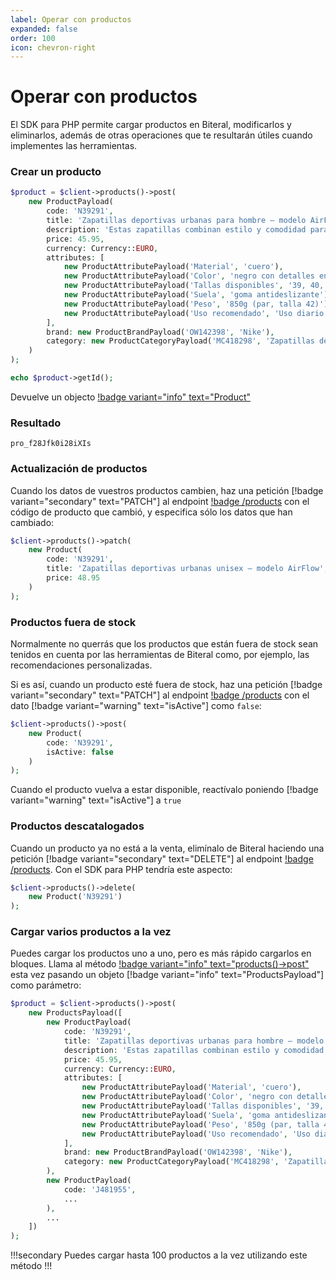 ```yaml
---
label: Operar con productos
expanded: false
order: 100
icon: chevron-right
---
```

# Operar con productos

El SDK para PHP permite cargar productos en Biteral, modificarlos y eliminarlos, además de otras operaciones que te resultarán útiles cuando implementes las herramientas.

### Crear un producto

```php
$product = $client->products()->post(
    new ProductPayload(
        code: 'N39291',
        title: 'Zapatillas deportivas urbanas para hombre – modelo AirFlow',
        description: 'Estas zapatillas combinan estilo y comodidad para el uso diario. Diseñadas con materiales transpirables, suela de goma antideslizante y plantilla ergonómica, son ideales tanto para caminar por la ciudad como para entrenar en interiores. El modelo AirFlow ofrece un ajuste perfecto y un diseño moderno que se adapta a cualquier look casual. Disponibles en varias tallas y colores.',
        price: 45.95,
        currency: Currency::EURO,
        attributes: [
            new ProductAttributePayload('Material', 'cuero'),
            new ProductAttributePayload('Color', 'negro con detalles en gris'),
            new ProductAttributePayload('Tallas disponibles', '39, 40, 41, 42, 43, 44'),
            new ProductAttributePayload('Suela', 'goma antideslizante'),
            new ProductAttributePayload('Peso', '850g (par, talla 42)'),
            new ProductAttributePayload('Uso recomendado', 'Uso diario y entrenamiento ligero')
        ],
        brand: new ProductBrandPayload('OW142398', 'Nike'),
        category: new ProductCategoryPayload('MC418298', 'Zapatillas deportivas')
    )
);

echo $product->getId();
```

Devuelve un objecto [!badge variant="info" text="Product"](/php-sdk/entities/product)

### Resultado

```
pro_f28Jfk0i28iXIs
```

### Actualización de productos

Cuando los datos de vuestros productos cambien, haz una petición [!badge variant="secondary" text="PATCH"] al endpoint [!badge /products](/api/endpoints/products/post-patch-put) con el código de producto que cambió, y especifica sólo los datos que han cambiado:

```php
$client->products()->patch(
    new Product(
        code: 'N39291',
        title: 'Zapatillas deportivas urbanas unisex – modelo AirFlow',
        price: 48.95
    )
);
```

### Productos fuera de stock

Normalmente no querrás que los productos que están fuera de stock sean tenidos en cuenta por las herramientas de Biteral como, por ejemplo, las recomendaciones personalizadas.

Si es así, cuando un producto esté fuera de stock, haz una petición [!badge variant="secondary" text="PATCH"] al endpoint [!badge /products](/api/endpoints/products/post-patch-put) con el dato [!badge variant="warning" text="isActive"] como `false`:

```php
$client->products()->post(
    new Product(
        code: 'N39291',
        isActive: false
    )
);
```

Cuando el producto vuelva a estar disponible, reactívalo poniendo [!badge variant="warning" text="isActive"] a `true`

### Productos descatalogados

Cuando un producto ya no está a la venta, elimínalo de Biteral haciendo una petición [!badge variant="secondary" text="DELETE"] al endpoint [!badge /products](/api/endpoints/products/delete). Con el SDK para PHP tendría este aspecto:

```php
$client->products()->delete(
    new Product('N39291')
);
```

### Cargar varios productos a la vez

Puedes cargar los productos uno a uno, pero es más rápido cargarlos en bloques. Llama al método [!badge variant="info" text="products()->post"](/php-sdk/products) esta vez pasando un objeto [!badge variant="info" text="ProductsPayload"] como parámetro:

```php
$product = $client->products()->post(
    new ProductsPayload([
        new ProductPayload(
            code: 'N39291',
            title: 'Zapatillas deportivas urbanas para hombre – modelo AirFlow',
            description: 'Estas zapatillas combinan estilo y comodidad para el uso diario. Diseñadas con materiales transpirables, suela de goma antideslizante y plantilla ergonómica, son ideales tanto para caminar por la ciudad como para entrenar en interiores. El modelo AirFlow ofrece un ajuste perfecto y un diseño moderno que se adapta a cualquier look casual. Disponibles en varias tallas y colores.',
            price: 45.95,
            currency: Currency::EURO,
            attributes: [
                new ProductAttributePayload('Material', 'cuero'),
                new ProductAttributePayload('Color', 'negro con detalles en gris'),
                new ProductAttributePayload('Tallas disponibles', '39, 40, 41, 42, 43, 44'),
                new ProductAttributePayload('Suela', 'goma antideslizante'),
                new ProductAttributePayload('Peso', '850g (par, talla 42)'),
                new ProductAttributePayload('Uso recomendado', 'Uso diario y entrenamiento ligero')
            ],
            brand: new ProductBrandPayload('OW142398', 'Nike'),
            category: new ProductCategoryPayload('MC418298', 'Zapatillas deportivas')
        ),
        new ProductPayload(
            code: 'J481955',
            ...
        ),
        ...
    ])
);
```

!!!secondary
Puedes cargar hasta 100 productos a la vez utilizando este método
!!!
